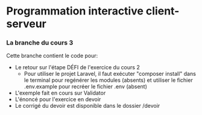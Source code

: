 # Programmation interactive client-serveur
### La branche du cours 3

Cette branche contient le code pour:
- Le retour sur l'étape DÉFI de l'exercice du cours 2
  - Pour utiliser le projet Laravel, il faut exécuter "composer install" dans le terminal pour regénérer les modules (absents) et utiliser le fichier .env.example pour recréer le fichier .env (absent)
- L'exemple fait en cours sur Validator
- L'énoncé pour l'exercice en devoir
- Le corrigé du devoir est disponible dans le dossier /devoir
